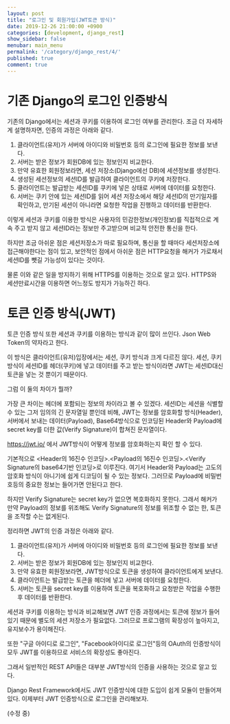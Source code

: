 ```yaml
---
layout: post
title: "로그인 및 회원가입(JWT토큰 방식)"
date: 2019-12-26 21:00:00 +0900
categories: [development, django_rest]
show_sidebar: false
menubar: main_menu
permalink: '/category/django_rest/4/'
published: true
comment: true
---
```



# 기존 Django의 로그인 인증방식

기존의 Django에서는 세션과 쿠키를 이용하여 로그인 여부를 관리한다.
조금 더 자세하게 설명하자면, 인증의 과정은 아래와 같다.

1. 클라이언트(유저)가 서버에 아이디와 비밀번호 등의 로그인에 필요한 정보를 보낸다.
2. 서버는 받은 정보가 회원DB에 있는 정보인지 비교한다.
3. 만약 유효한 회원정보라면, 세션 저장소(Django에선 DB)에 세션정보를 생성한다.
4. 생성된 세션정보의 세션ID를 발급하여 클라이언트의 쿠키에 저장한다.
5. 클라이언트는 발급받는 세션ID를 쿠키에 넣은 상태로 서버에 데이터를 요청한다.
6. 서버는 쿠키 안에 있는 세션ID를 읽어 세션 저장소에서 해당 세션ID의 만기일자를 확인하고, 만기된 세션이 아니라면 요청한 작업을 진행하고 데이터를 반환한다.

이렇게 세션과 쿠키를 이용한 방식은 사용자의 민감한정보(개인정보)를 직접적으로 계속 주고 받지 않고
세션ID라는 정보만 주고받으며 비교적 안전한 통신을 한다.


하지만 조금 아쉬운 점은 세션저장소가 따로 필요하며, 통신을 할 때마다 세션저장소에 접근해야한다는 점이 있고,
보안적인 점에서 아쉬운 점은 HTTP요청을 해커가 가로채서 세션ID를 뺏길 가능성이 있다는 것이다.


물론 이와 같은 일을 방지하기 위해 HTTPS를 이용하는 것으로 알고 있다. HTTPS와 세션만료시간을 이용하면 어느정도 방지가 가능하긴 하다.

# 토큰 인증 방식(JWT)

토큰 인증 방식 또한 세션과 쿠키를 이용하는 방식과 같이 많이 쓰인다. Json Web Token의 약자라고 한다.

이 방식은 클라이언트(유저)입장에서는 세션, 쿠키 방식과 크게 다르진 않다. 세션, 쿠키방식이 세션ID를 헤더(쿠키)에 넣고 데이터를 주고 받는 방식이라면 JWT는 세션ID대신 토큰을 넣는 것 뿐이기 때문이다.

그럼 이 둘의 차이가 뭘까?

가장 큰 차이는 헤더에 포함되는 정보의 차이라고 볼 수 있겠다. 세션ID는 세션을 식별할 수 있는 그저 임의의 긴 문자열일 뿐인데 비해,
JWT는 정보를 암호화할 방식(Header), 서버에서 보내는 데이터(Payload), Base64방식으로 인코딩된 Header와 Payload에 secret key를 더한 값(Verify Signature)이 합쳐진 문자열이다.

https://jwt.io/ 에서 JWT방식이 어떻게 정보를 암호화하는지 확인 할 수 있다.

기본적으로 <Header의 16진수 인코딩>.<Payload의 16진수 인코딩>.<Verify Signature의 base64기반 인코딩>로 이루진다.
여기서 Header와 Payload는 고도의 암호화 방식이 아니기에 쉽게 디코딩이 될 수 있는 정보다. 그러므로 Payload에 비밀번호등의 중요한 정보는 들어가면 안된다고 한다.

하지만 Verify Signature는 secret key가 없으면 복호화하지 못한다.
그래서 해커가 만약 Payload의 정보를 위조해도 Verify Signature의 정보를 위조할 수 없는 한, 토큰을 조작할 수는 없게된다.

정리하면 JWT의 인증 과정은 아래와 같다.

1. 클라이언트(유저)가 서버에 아이디와 비밀번호 등의 로그인에 필요한 정보를 보낸다.
2. 서버는 받은 정보가 회원DB에 있는 정보인지 비교한다.
3. 만약 유효한 회원정보라면, JWT방식으로 토큰을 생성하여 클라이언트에게 보낸다.
4. 클라이언트는 발급받는 토큰을 헤더에 넣고 서버에 데이터를 요청한다.
5. 서버는 토큰을 secret key를 이용하여 토큰을 복호화하고 요청받은 작업을 수행한 후 데이터를 반환한다.

세션과 쿠키를 이용하는 방식과 비교해보면 JWT 인증 과정에서는 토큰에 정보가 들어있기 때문에 별도의 세션 저장소가 필요없다. 그러므로 프로그램의 확장성이 높아지고, 유지보수가 용이해진다.

또한 "구글 아이디로 로그인", "Facebook아이디로 로그인"등의 OAuth의 인증방식이 모두 JWT를 이용하므로 서비스의 확장성도 좋아진다.

그래서 일반적인 REST API들은 대부분 JWT방식의 인증을 사용하는 것으로 알고 있다.

Django Rest Framework에서도 JWT 인증방식에 대한 도입이 쉽게 모듈이 만들어져있다. 이제부터 JWT 인증방식으로 로그인을 관리해보자.

(수정 중)
